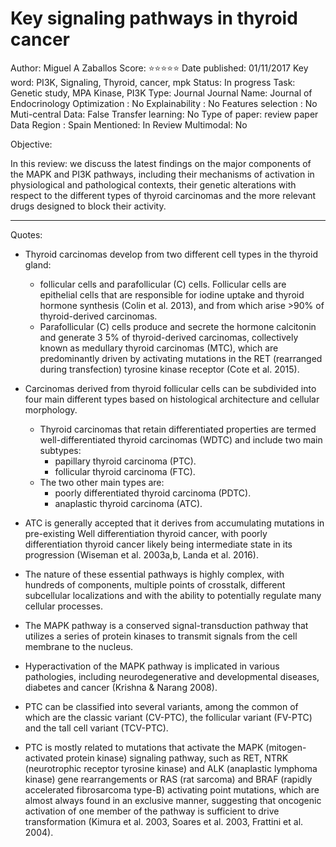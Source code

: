 # Key signaling pathways in thyroid cancer

Author: Miguel A Zaballos
Score: ⭐️⭐️⭐️⭐️⭐️
Date published: 01/11/2017
Key word: PI3K, Signaling, Thyroid, cancer, mpk
Status: In progress
Task: Genetic study, MPA Kinase, PI3K
Type: Journal
Journal Name: Journal of Endocrinology 
Optimization : No
Explainability : No
Features selection : No
Muti-central Data: False
Transfer learning: No
Type of paper: review paper
Data Region : Spain
Mentioned: In Review
Multimodal: No

Objective:

In this review:  we discuss the latest findings on the major components of the MAPK and PI3K pathways, including their mechanisms of activation in physiological and pathological contexts, their genetic alterations with respect to the different types of thyroid carcinomas and the more relevant drugs designed to block their activity.

---

Quotes:

- Thyroid carcinomas develop from two different cell types in the thyroid gland:
    - follicular cells and parafollicular (C) cells. Follicular cells are epithelial cells that are responsible for iodine uptake and thyroid hormone synthesis (Colin et al. 2013), and from which arise >90% of thyroid-derived carcinomas.
    - Parafollicular (C) cells produce and secrete the hormone calcitonin and generate 3 5% of thyroid-derived carcinomas, collectively known as medullary thyroid carcinomas (MTC), which are predominantly driven by activating mutations in the RET (rearranged during transfection) tyrosine kinase receptor (Cote et al. 2015).

- Carcinomas derived from thyroid follicular cells can be subdivided into four main different types based on histological architecture and cellular morphology.
    - Thyroid carcinomas that retain differentiated properties are termed well-differentiated thyroid carcinomas (WDTC) and include two main subtypes:
        - papillary thyroid carcinoma (PTC).
        - follicular thyroid carcinoma (FTC).
    - The two other main types are:
        - poorly differentiated thyroid carcinoma (PDTC).
        - anaplastic thyroid carcinoma (ATC).
- ATC is generally  accepted that it derives from accumulating mutations in pre-existing Well differentiation thyroid cancer, with poorly differentiation thyroid cancer likely being intermediate state in its progression (Wiseman et al. 2003a,b, Landa et al. 2016).
- The nature of these essential pathways is highly complex, with hundreds of components, multiple points of crosstalk, different subcellular localizations and with the ability to potentially regulate many cellular processes.
- The MAPK pathway is a conserved signal-transduction pathway that utilizes a series of protein kinases to transmit signals from the cell membrane to the nucleus.
- Hyperactivation of the MAPK pathway is implicated in various pathologies, including neurodegenerative and developmental diseases, diabetes and cancer (Krishna & Narang 2008).

- PTC can be classified into several variants, among the common of which are the classic variant (CV-PTC), the follicular variant (FV-PTC) and the tall cell variant (TCV-PTC).
- PTC is mostly related to mutations that activate the MAPK (mitogen-activated protein kinase) signaling pathway, such as RET, NTRK (neurotrophic receptor tyrosine kinase) and ALK (anaplastic lymphoma kinase) gene rearrangements or RAS (rat sarcoma) and BRAF (rapidly accelerated fibrosarcoma type-B) activating point mutations, which are almost always found in an exclusive manner, suggesting that oncogenic activation of one member of the pathway is sufficient to drive transformation (Kimura et al. 2003, Soares et al. 2003, Frattini et al. 2004).